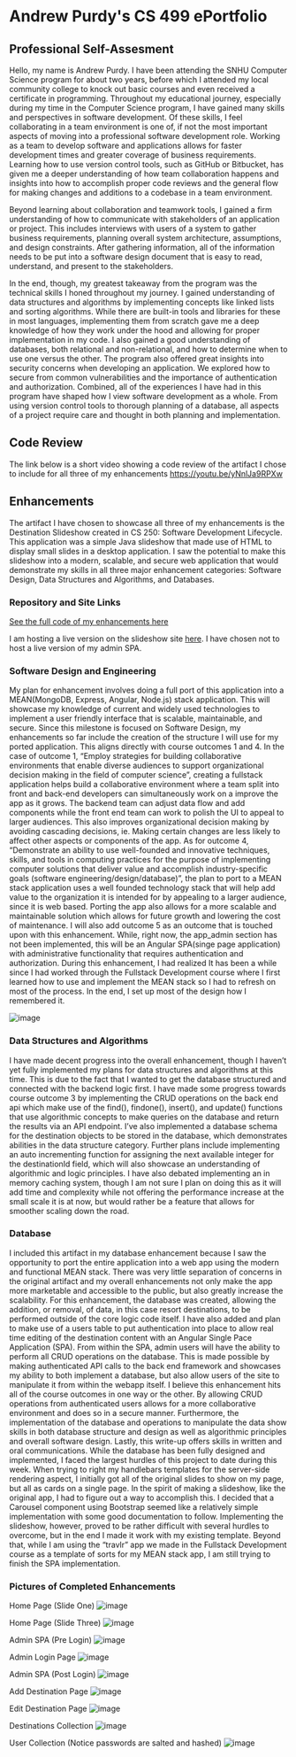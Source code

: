 # Andrew Purdy's CS 499 ePortfolio

## Professional Self-Assesment

Hello, my name is Andrew Purdy. I have been attending the SNHU Computer Science program for about two years, before which I attended my local community college to knock out basic courses and even received a certificate in programming. Throughout my educational journey, especially during my time in the Computer Science program, I have gained many skills and perspectives in software development. Of these skills, I feel collaborating in a team environment is one of, if not the most important aspects of moving into a professional software development role. Working as a team to develop software and applications allows for faster development times and greater coverage of business requirements. Learning how to use version control tools, such as GitHub or Bitbucket, has given me a deeper understanding of how team collaboration happens and insights into how to accomplish proper code reviews and the general flow for making changes and additions to a codebase in a team environment. 

Beyond learning about collaboration and teamwork tools, I gained a firm understanding of how to communicate with stakeholders of an application or project. This includes interviews with users of a system to gather business requirements, planning overall system architecture, assumptions, and design constraints. After gathering information, all of the information needs to be put into a software design document that is easy to read, understand, and present to the stakeholders. 

In the end, though, my greatest takeaway from the program was the technical skills I honed throughout my journey. I gained understanding of data structures and algorithms by implementing concepts like linked lists and sorting algorithms. While there are built-in tools and libraries for these in most languages, implementing them from scratch gave me a deep knowledge of how they work under the hood and allowing for proper implementation in my code. I also gained a good understanding of databases, both relational and non-relational, and how to determine when to use one versus the other. The program also offered great insights into security concerns when developing an application. We explored how to secure from common vulnerabilities and the importance of authentication and authorization. Combined, all of the experiences I have had in this program have shaped how I view software development as a whole. From using version control tools to thorough planning of a database, all aspects of a project require care and thought in both planning and implementation. 


## Code Review

The link below is a short video showing a code review of the artifact I chose to include for all three of my enhancements
https://youtu.be/yNnlJa9RPXw

## Enhancements

The artifact I have chosen to showcase all three of my enhancements is the Destination Slideshow created in CS 250: Software Development Lifecycle. This application was a simple Java slideshow that made use of HTML to display small slides in a desktop application. I saw the potential to make this slideshow into a modern, scalable, and secure web application that would demonstrate my skills in all three major enhancement categories: Software Design, Data Structures and Algorithms, and Databases. 

### Repository and Site Links

<a href="https://github.com/TyrotoxismBooth/CS499-Artifact-Enhancement"> See the full code of my enhancements here </a>

I am hosting a live version on the slideshow site <a href="https://snhu.purdy.world">here</a>. I have chosen not to host a live version of my admin SPA. 

### Software Design and Engineering
 
My plan for enhancement involves doing a full port of this application into a MEAN(MongoDB, Express, Angular, Node.js) stack application. This will showcase my knowledge of current and widely used technologies to implement a user friendly interface that is scalable, maintainable, and secure. Since this milestone is focused on Software Design, my enhancements so far include the creation of the structure I will use for my ported application. This aligns directly with course outcomes 1 and 4. In the case of outcome 1, “Employ strategies for building collaborative environments that enable diverse audiences to support organizational decision making in the field of computer science”, creating a fullstack application helps build a collaborative environment where a team split into front and back-end developers can simultaneously work on a improve the app as it grows. The backend team can adjust data flow and add components while the front end team can work to polish the UI to appeal to larger audiences. This also improves organizational decision making by avoiding cascading decisions, ie. Making certain changes are less likely to affect other aspects or components of the app. As for outcome 4, “Demonstrate an ability to use well-founded and innovative techniques, skills, and tools in computing practices for the purpose of implementing computer solutions that deliver value and accomplish industry-specific goals (software engineering/design/database)”, the plan to port to a MEAN stack application uses a well founded technology stack that will help add value to the organization it is intended for by appealing to a larger audience, since it is web based. Porting the app also allows for a more scalable and maintainable solution which allows for future growth and lowering the cost of maintenance. I will also add outcome 5 as an outcome that is touched upon with this enhancement. While, right now, the app_admin section has not been implemented, this will be an Angular SPA(singe page application) with administrative functionality that requires authentication and authorization. 
During this enhancement, I had realized It has been a while since I had worked through the Fullstack Development course where I first learned how to use and implement the MEAN stack so I had to refresh on most of the process. In the end, I set up most of the design how I remembered it.

<img width=auto height=auto alt="image" src="https://github.com/user-attachments/assets/d40fc6ac-712a-40db-9f42-723c9c1a3851" />

### Data Structures and Algorithms

I have made decent progress into the overall enhancement, though I haven’t yet fully implemented my plans for data structures and algorithms at this time. This is due to the fact that I wanted to get the database structured and connected with the backend logic first. I have made some progress towards course outcome 3 by implementing the CRUD operations on the back end api which make use of the find(), findone(), insert(), and update() functions that use algorithmic concepts to make queries on the database and return the results via an API endpoint. I’ve also implemented a database schema for the destination objects to be stored in the database, which demonstrates abilities in the data structure category. Further plans include implementing an auto incrementing function for assigning the next available integer for the destinationId field, which will also showcase an understanding of algorithmic and logic principles. I have also debated implementing an in memory caching system, though I am not sure I plan on doing this as it will add time and complexity while not offering the performance increase at the small scale it is at now, but would rather be a feature that allows for smoother scaling down the road. 

### Database

I included this artifact in my database enhancement because I saw the opportunity to port the entire application into a web app using the modern and functional MEAN stack. There was very little separation of concerns in the original artifact and my overall enhancements not only make the app more marketable and accessible to the public, but also greatly increase the scalability. For this enhancement, the database was created, allowing the addition, or removal, of data, in this case resort destinations, to be performed outside of the core logic code itself. I have also added and plan to make use of a users table to put authentication into place to allow real time editing of the destination content with an Angular Single Pace Application (SPA). 
From within the SPA, admin users will have the ability to perform all CRUD operations on the database. This is made possible by making authenticated API calls to the back end framework and showcases my ability to both implement a database, but also allow users of the site to manipulate it from within the webapp itself. I believe this enhancement hits all of the course outcomes in one way or the other. By allowing CRUD operations from authenticated users allows for a more collaborative environment and does so in a secure manner. Furthermore, the implementation of the database and operations to manipulate the data show skills in both database structure and design as well as algorithmic principles and overall software design. Lastly, this write-up offers skills in written and oral communications. 
While the database has been fully designed and implemented, I faced the largest hurdles of this project to date during this week. When trying to right my handlebars templates for the server-side rendering aspect, I initially got all of the original slides to show on my page, but all as cards on a single page. In the spirit of making a slideshow, like the original app, I had to figure out a way to accomplish this. I decided that a Carousel component using Bootstrap seemed like a relatively simple implementation with some good documentation to follow. Implementing the slideshow, however, proved to be rather difficult with several hurdles to overcome, but in the end I made it work with my existing template. Beyond that, while I am using the “travlr” app we made in the Fullstack Development course as a template of sorts for my MEAN stack app, I am still trying to finish the SPA implementation. 

### Pictures of Completed Enhancements
Home Page (Slide One)
<img width=auto height=auto alt="image" src="https://github.com/user-attachments/assets/88c59c9f-cabd-4f68-a5de-1d98e851d800" />

Home Page (Slide Three)
<img width=auto height=auto alt="image" src="https://github.com/user-attachments/assets/ce908721-6ae6-4f79-acc1-31467bf0e644" />

Admin SPA (Pre Login)
<img width=auto height=auto alt="image" src="https://github.com/user-attachments/assets/6e716306-b34a-4ae5-a498-743ea2ffe2ab" />

Admin Login Page
<img width=auto height=auto alt="image" src="https://github.com/user-attachments/assets/e25fc36c-a961-4a10-9a09-7cde028cdf5c" />

Admin SPA (Post Login)
<img width=auto height=auto alt="image" src="https://github.com/user-attachments/assets/02fbb8f1-741c-49d3-98fd-1170e3c0b9eb" />

Add Destination Page
<img width=auto height=auto alt="image" src="https://github.com/user-attachments/assets/13c4b817-97f1-43b3-ba2b-44675476cf40" />

Edit Destination Page
<img width=auto height=auto alt="image" src="https://github.com/user-attachments/assets/d00c9384-438e-4aeb-9942-fcc115635071" />

Destinations Collection
<img width=auto height=auto alt="image" src="https://github.com/user-attachments/assets/31ac1a57-1bc3-4ac6-bc77-56d191bba0a5" />

User Collection (Notice passwords are salted and hashed)
<img width=auto height=auto alt="image" src="https://github.com/user-attachments/assets/a5825500-9b79-4991-bd63-af1aa3fbf24c" />
